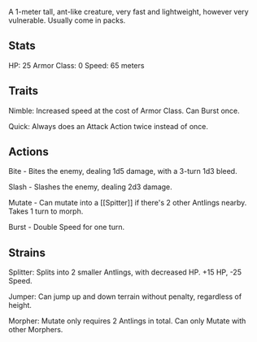 A 1-meter tall, ant-like creature, very fast and lightweight, however very vulnerable. Usually come in packs.

## Stats

HP: 25
Armor Class: 0
Speed: 65 meters

## Traits

Nimble: Increased speed at the cost of Armor Class. Can Burst once.

Quick: Always does an Attack Action twice instead of once.

## Actions

Bite - Bites the enemy, dealing 1d5 damage, with a 3-turn 1d3 bleed.

Slash - Slashes the enemy, dealing 2d3 damage.

Mutate - Can mutate into a [[Spitter]] if there's 2 other Antlings nearby. Takes 1 turn to morph.

Burst - Double Speed for one turn.

## Strains

Splitter: Splits into 2 smaller Antlings, with decreased HP. +15 HP, -25 Speed.

Jumper: Can jump up and down terrain without penalty, regardless of height.

Morpher: Mutate only requires 2 Antlings in total. Can only Mutate with other Morphers.

